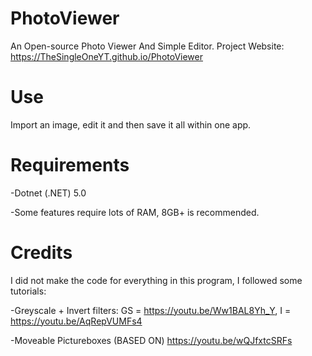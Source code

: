 # PhotoViewer
An Open-source Photo Viewer And Simple Editor. Project Website: https://TheSingleOneYT.github.io/PhotoViewer

# Use
Import an image, edit it and then save it all within one app.

# Requirements
-Dotnet (.NET) 5.0

-Some features require lots of RAM, 8GB+ is recommended.

# Credits
I did not make the code for everything in this program, I followed some tutorials:

-Greyscale + Invert filters: GS = https://youtu.be/Ww1BAL8Yh_Y, I = https://youtu.be/AqRepVUMFs4

-Moveable Pictureboxes (BASED ON) https://youtu.be/wQJfxtcSRFs

